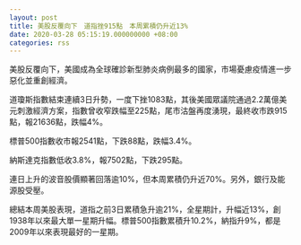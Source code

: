 ```yaml
---
layout: post
title: 美股反覆向下　道指挫915點　本周累積仍升近13%
date: 2020-03-28 05:15:19.000000000 +08:00
categories: rss
---
```


美股反覆向下，美國成為全球確診新型肺炎病例最多的國家，市場憂慮疫情進一步惡化並重創經濟。

道瓊斯指數結束連續3日升勢，一度下挫1083點，其後美國眾議院通過2.2萬億美元刺激經濟方案，指數曾收窄跌幅至225點，尾市沽盤再度湧現，最終收市跌915點，報21636點，跌幅4%。

標普500指數收市報2541點，下跌88點，跌幅3.4%。

納斯達克指數低收3.8%，報7502點，下跌295點。

連日上升的波音股價顯著回落逾10%，但本周累積仍升近70%。另外，銀行及能源股受壓。

總結本周美股表現，道指之前3日累積急升逾21%，全星期計，升幅近13%，創1938年以來最大單一星期升幅。標普500指數累積升10.2%，納指升9%，都是2009年以來表現最好的一星期。

